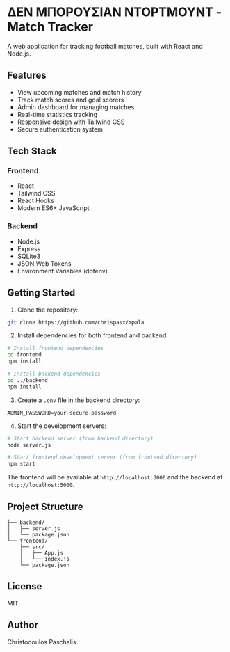 # ΔΕΝ ΜΠΟΡΟΥΣΙΑΝ ΝΤΟΡΤΜΟΥΝΤ - Match Tracker

A web application for tracking football matches, built with React and Node.js.

## Features

- View upcoming matches and match history
- Track match scores and goal scorers
- Admin dashboard for managing matches
- Real-time statistics tracking
- Responsive design with Tailwind CSS
- Secure authentication system

## Tech Stack

### Frontend
- React
- Tailwind CSS
- React Hooks
- Modern ES6+ JavaScript

### Backend
- Node.js
- Express
- SQLite3
- JSON Web Tokens
- Environment Variables (dotenv)

## Getting Started

1. Clone the repository:
```sh
git clone https://github.com/chrispasx/mpala
```

2. Install dependencies for both frontend and backend:
```sh
# Install frontend dependencies
cd frontend
npm install

# Install backend dependencies
cd ../backend
npm install
```

3. Create a `.env` file in the backend directory:
```
ADMIN_PASSWORD=your-secure-password
```

4. Start the development servers:
```sh
# Start backend server (from backend directory)
node server.js

# Start frontend development server (from frontend directory)
npm start
```

The frontend will be available at `http://localhost:3000` and the backend at `http://localhost:5000`.

## Project Structure
```
├── backend/
│   ├── server.js
│   └── package.json
└── frontend/
    ├── src/
    │   ├── App.js
    │   └── index.js
    └── package.json
```

## License
MIT

## Author
Christodoulos Paschalis
